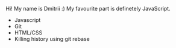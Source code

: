 Hi!
My name is Dmitrii :)
My favourite part is definetely JavaScript.

* Javascript
* Git
* HTML/CSS
* Killing history using git rebase